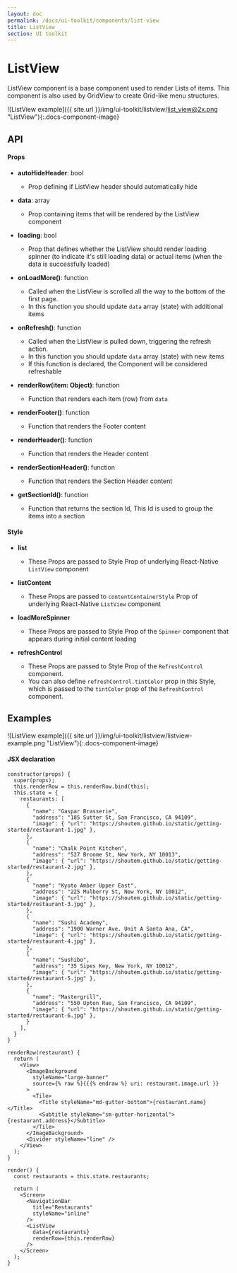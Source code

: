 ```yaml
---
layout: doc
permalink: /docs/ui-toolkit/components/list-view
title: ListView
section: UI toolkit
---
```


# ListView

ListView component is a base component used to render Lists of items. This component is also used by GridView to create Grid-like menu structures.  

![ListView example]({{ site.url }}/img/ui-toolkit/listview/list_view@2x.png "ListView"){:.docs-component-image}

## API

#### Props

* **autoHideHeader**: bool
  - Prop defining if ListView header should automatically hide

* **data**: array  
  - Prop containing items that will be rendered by the ListView component

* **loading**: bool  
  - Prop that defines whether the ListView should render loading spinner (to indicate it's still loading data) or actual items (when the data is successfully loaded)

* **onLoadMore()**: function  
  - Called when the ListView is scrolled all the way to the bottom of the first page.
  - In this function you should update `data` array (state) with additional items

* **onRefresh()**: function  
  - Called when the ListView is pulled down, triggering the refresh action.
  - In this function you should update `data` array (state) with new items
  - If this function is declared, the Component will be considered refreshable

* **renderRow(item: Object)**: function  
  - Function that renders each item (row) from `data`

* **renderFooter()**: function  
  - Function that renders the Footer content

* **renderHeader()**: function  
  - Function that renders the Header content

* **renderSectionHeader()**: function  
  - Function that renders the Section Header content
  
* **getSectionId()**: function
  - Function that returns the section Id, This Id is used to group the items into a section

#### Style

* **list**
  - These Props are passed to Style Prop of underlying React-Native `ListView` component  

* **listContent**
  - These Props are passed to `contentContainerStyle` Prop of underlying React-Native `ListView` component  

* **loadMoreSpinner**
  - These Props are passed to Style Prop of the `Spinner` component that appears during initial content loading  

* **refreshControl**
  - These Props are passed to Style Prop of the `RefreshControl` component.  
  - You can also define `refreshControl.tintColor` prop in this Style, which is passed to the `tintColor` prop of the `RefreshControl` component.

## Examples
![ListView example]({{ site.url }}/img/ui-toolkit/listview/listview-example.png "ListView"){:.docs-component-image}

#### JSX declaration
```JSX
constructor(props) {
  super(props);
  this.renderRow = this.renderRow.bind(this);
  this.state = {
    restaurants: [
      {
        "name": "Gaspar Brasserie",
        "address": "185 Sutter St, San Francisco, CA 94109",
        "image": { "url": "https://shoutem.github.io/static/getting-started/restaurant-1.jpg" },
      },
      {
        "name": "Chalk Point Kitchen",
        "address": "527 Broome St, New York, NY 10013",
        "image": { "url": "https://shoutem.github.io/static/getting-started/restaurant-2.jpg" },
      },
      {
        "name": "Kyoto Amber Upper East",
        "address": "225 Mulberry St, New York, NY 10012",
        "image": { "url": "https://shoutem.github.io/static/getting-started/restaurant-3.jpg" },
      },
      {
        "name": "Sushi Academy",
        "address": "1900 Warner Ave. Unit A Santa Ana, CA",
        "image": { "url": "https://shoutem.github.io/static/getting-started/restaurant-4.jpg" },
      },
      {
        "name": "Sushibo",
        "address": "35 Sipes Key, New York, NY 10012",
        "image": { "url": "https://shoutem.github.io/static/getting-started/restaurant-5.jpg" },
      },
      {
        "name": "Mastergrill",
        "address": "550 Upton Rue, San Francisco, CA 94109",
        "image": { "url": "https://shoutem.github.io/static/getting-started/restaurant-6.jpg" },
      }
    ],
  }
}

renderRow(restaurant) {
  return (
    <View>
      <ImageBackground
        styleName="large-banner"
        source={% raw %}{{{% endraw %} uri: restaurant.image.url }}
      >
        <Tile>
          <Title styleName="md-gutter-bottom">{restaurant.name}</Title>
          <Subtitle styleName="sm-gutter-horizontal">{restaurant.address}</Subtitle>
        </Tile>
      </ImageBackground>
      <Divider styleName="line" />
    </View>
  );
}

render() {
  const restaurants = this.state.restaurants;

  return (
    <Screen>
      <NavigationBar
        title="Restaurants"
        styleName="inline"
      />
      <ListView
        data={restaurants}
        renderRow={this.renderRow}
      />
    </Screen>
  );
}
```
